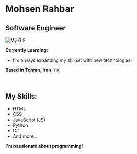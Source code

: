 # Mohsen Rahbar

## Software Engineer

<img id="myGif" src="https://gist.github.com/vininjr/d29bb07bdadb41e4b0923bc8fa748b1a/raw/88f20c9d749d756be63f22b09f3c4ac570bc5101/programming.gif" alt="My GIF">


<br>

**Currently Learning:** ‍

* I'm always expanding my skillset with new technologies!

**Based in Tehran, Iran** 🇮🇷

<br>

## My Skills:

* HTML
* CSS
* JavaScript (JS)
* Python
* C#
* And more...

**I'm passionate about programming!** 
